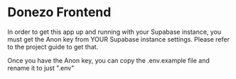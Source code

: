 # Donezo Frontend

In order to get this app up and running with your Supabase instance, you must get the Anon key from YOUR Supabase instance settings. Please refer to the project guide to get that. 

Once you have the Anon key, you can copy the .env.example file and rename it to just ".env"

